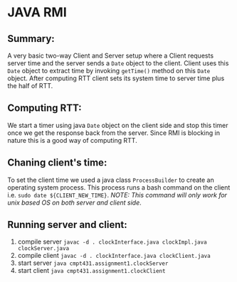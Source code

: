 # JAVA RMI

## Summary:

A very basic two-way Client and Server setup where a Client requests server time and the server sends a `Date` object to the client. Client uses this `Date` object to extract time by invoking `getTime()` method on this `Date` object. After computing RTT client sets its system time to server time plus the half of RTT.

## Computing RTT:

We start a timer using java `Date` object on the client side and stop this timer once we get the response back from the server. Since RMI is blocking in nature this is a good way of computing RTT.

## Chaning client's time:

To set the client time we used a java class `ProcessBuilder` to create an operating system process. This process runs a bash command on the client i.e. `sudo date ${CLIENT_NEW_TIME}`. _NOTE: This command will only work for unix based OS on both server and client side_.

## Running server and client:

1. compile server `javac -d . clockInterface.java clockImpl.java clockServer.java`
2. compile client `javac -d . clockInterface.java clockClient.java`
3. start server `java cmpt431.assignment1.clockServer`
4. start client `java cmpt431.assignment1.clockClient`
